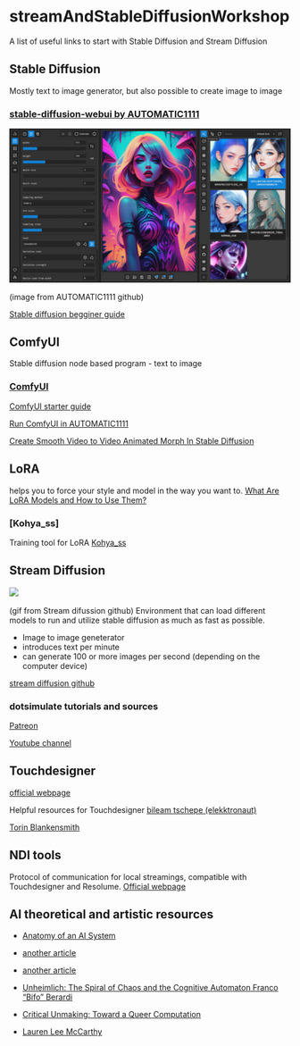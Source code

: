 # streamAndStableDiffusionWorkshop
A list of useful links to start with Stable Diffusion and Stream Diffusion

## Stable Diffusion
Mostly text to image generator, but also possible to create image to image 
### [stable-diffusion-webui by AUTOMATIC1111](https://github.com/AUTOMATIC1111/stable-diffusion-webui)

![](https://github.com/AUTOMATIC1111/stable-diffusion-webui/raw/master/screenshot.png)

(image from AUTOMATIC1111 github)

[Stable diffusion begginer guide](https://www.youtube.com/watch?v=kqXpAKVQDNU&list=PLXS4AwfYDUi5sbsxZmDQWxOQTml9Uqyd2&ab_channel=SebastianKamph)

## ComfyUI
Stable diffusion node based program - text to image
### [ComfyUI](https://github.com/comfyanonymous/ComfyUI)

[ComfyUI starter guide](https://www.youtube.com/watch?v=5dBAIhx28ow&ab_channel=OlivioSarikas)

[Run ComfyUI in AUTOMATIC1111](https://billmeeks.com/run-comfyui-in-automatic1111/)

[Create Smooth Video to Video Animated Morph In Stable Diffusion](https://www.youtube.com/watch?v=pdRw5bTalV4&ab_channel=SahiNama)

## LoRA
helps you to force your style and model in the way you want to.
[What Are LoRA Models and How to Use Them?](https://softwarekeep.com/help-center/how-to-use-stable-diffusion-lora-models)

### [Kohya_ss]
Training tool for LoRA
[Kohya_ss](https://github.com/bmaltais/kohya_ss) 
##
## Stream Diffusion
![](https://github.com/cumulo-autumn/StreamDiffusion/raw/main/assets/demo_07.gif)

(gif from Stream difussion github)
Environment that can load different models to run and utilize stable diffusion as much as fast as possible.
- Image to image geneterator
- introduces text per minute
- can generate 100 or more images per second (depending on the computer device)

[stream diffusion github](https://github.com/cumulo-autumn/StreamDiffusion)

### dotsimulate tutorials and sources
[Patreon](https://www.patreon.com/dotsimulate)

[Youtube channel](https://www.youtube.com/channel/UC23LFH5xg0EEmdhsLtnV7kQ)
##
## Touchdesigner
[official webpage](https://derivative.ca/)

Helpful resources for Touchdesigner
[bileam tschepe (elekktronaut)](https://www.youtube.com/@elekktronaut)

[Torin Blankensmith](https://www.youtube.com/@blankensmithing)
##
## NDI tools
Protocol of communication for local streamings, compatible with Touchdesigner and Resolume.
[Official webpage](https://ndi.video/tools/)
##
## AI theoretical and artistic resources
- [Anatomy of an AI System](https://www.researchgate.net/publication/339264581_Anatomy_of_an_AI_System)
- [another article](https://ratical.org/collapsologie/AnatomyOfAIsystem.html)
- [another article](https://www.theverge.com/2018/9/9/17832124/ai-artificial-intelligence-supply-chain-anatomy-of-ai-kate-crawford-interview)

- [Unheimlich: The Spiral of Chaos and the Cognitive Automaton
Franco “Bifo” Berardi](https://www.e-flux.com/notes/526496/unheimlich-the-spiral-of-chaos-and-the-cognitive-automaton)

- [Critical Unmaking: Toward a Queer Computation](https://escholarship.org/content/qt0cq870wh/qt0cq870wh.pdf?t=p9sr8e)

- [Lauren Lee McCarthy](https://lauren-mccarthy.com/LAUREN)
